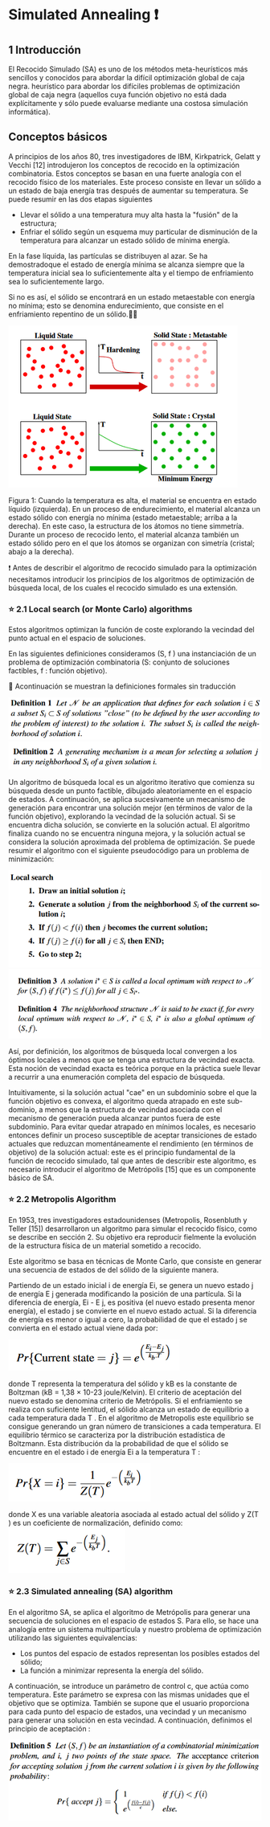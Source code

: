 # Simulated Annealing :exclamation:

## 1 Introducción
 El Recocido Simulado (SA) es uno de los métodos meta-heurísticos más sencillos y conocidos para abordar la difícil optimización global de caja negra.
heurístico para abordar los difíciles problemas de optimización global de caja negra (aquellos cuya función objetivo no está dada explícitamente y sólo puede evaluarse mediante una costosa simulación informática).  

## Conceptos básicos

A principios de los años 80, tres investigadores de IBM, Kirkpatrick, Gelatt y Vecchi [12] introdujeron los conceptos de recocido en la optimización combinatoria. Estos conceptos   se basan en una fuerte analogía con el recocido físico de los materiales. Este proceso consiste en llevar un sólido a un estado de baja energía tras
 después de aumentar su temperatura. Se puede resumir en las dos etapas siguientes
 
- Llevar el sólido a una temperatura muy alta hasta la "fusión" de la estructura;
- Enfriar el sólido según un esquema muy particular de disminución de la temperatura para alcanzar un estado sólido de mínima energía.


En la fase líquida, las partículas se distribuyen al azar. Se ha demostradoque el estado de energía mínima se alcanza siempre que la temperatura inicial sea lo suficientemente alta y el tiempo de enfriamiento sea lo suficientemente largo.

Si no es así, el sólido se encontrará en un estado metaestable con energía no mínima; esto se denomina endurecimiento, que consiste en el enfriamiento repentino
de un sólido.👨‍🚀

![Figura 1](https://github.com/armaFab/metaheuristicas/blob/main/simulatedAnnealing/images/diagrama1.PNG)

Figura 1: Cuando la temperatura es alta, el material se encuentra en estado líquido (izquierda). En un proceso de endurecimiento, el material alcanza un estado sólido con energía no mínima (estado metaestable; arriba a la derecha). En este caso, la estructura de los átomos no tiene simmetría. Durante un proceso de recocido lento, el material alcanza también un estado sólido pero en el que los átomos se organizan con simetría (cristal; abajo a la derecha).

❗ Antes de describir el algoritmo de recocido simulado para la optimización necesitamos introducir los principios de los algoritmos de optimización de búsqueda local, de los cuales el recocido simulado es una extensión.

### ⭐ 2.1 Local search (or Monte Carlo) algorithms

Estos algoritmos optimizan la función de coste explorando la vecindad del punto actual en el espacio de soluciones.

En las siguientes definiciones consideramos (S, f ) una instanciación de un problema de optimización combinatoria (S: conjunto de soluciones factibles, f : función objetivo). 
 
 🎈 Acontinuación se muestran la definiciones formales sin traducción
 
 ![Figura 2](https://github.com/armaFab/metaheuristicas/blob/main/simulatedAnnealing/images/diagrama2.PNG)
 ![Figura 4](https://github.com/armaFab/metaheuristicas/blob/main/simulatedAnnealing/images/diagrama4.PNG)
 
 Un algoritmo de búsqueda local es un algoritmo iterativo que comienza su búsqueda desde un punto factible, dibujado aleatoriamente en el espacio de estados. A continuación, se aplica sucesivamente un mecanismo de generación para encontrar una solución mejor (en términos de valor de la función objetivo), explorando la vecindad de la solución actual. Si se encuentra dicha solución, se convierte en la solución actual. El algoritmo finaliza cuando no se encuentra ninguna mejora, y la solución actual se considera la solución aproximada del problema de optimización. Se puede resumir el algoritmo con el siguiente pseudocódigo para un problema de minimización:
 
![Figura 3](https://github.com/armaFab/metaheuristicas/blob/main/simulatedAnnealing/images/diagrama3.PNG)
![Figura 5](https://github.com/armaFab/metaheuristicas/blob/main/simulatedAnnealing/images/diagrama5.PNG)

Así, por definición, los algoritmos de búsqueda local convergen a los óptimos locales a menos que se tenga una estructura de vecindad exacta. Esta noción de vecindad exacta es teórica porque en la práctica suele llevar a recurrir a una enumeración completa del espacio de búsqueda.
 
Intuitivamente, si la solución actual "cae" en un subdominio sobre el que la función objetivo es convexa, el algoritmo queda atrapado en este sub-dominio, a menos que la estructura de vecindad asociada con el mecanismo de generación pueda alcanzar puntos fuera de este subdominio.
Para evitar quedar atrapado en mínimos locales, es necesario entonces definir un proceso susceptible de aceptar transiciones de estado actuales que reduzcan momentáneamente el rendimiento (en términos de objetivo) de la solución actual: este es el principio fundamental de la función de recocido simulado, tal que antes de describir este algoritmo, es necesario introducir el algoritmo de Metrópolis [15] que es un componente básico de SA.


### ⭐ 2.2 Metropolis Algorithm

En 1953, tres investigadores estadounidenses (Metropolis, Rosenbluth y Teller [15]) desarrollaron un algoritmo para simular el recocido físico, como se describe en
sección 2. Su objetivo era reproducir fielmente la evolución de la estructura física de un material sometido a recocido.

Este algoritmo se basa en técnicas de Monte Carlo, que consiste en generar una secuencia de estados de del sólido de la siguiente manera.

Partiendo de un estado inicial i de energía Ei, se genera un nuevo estado j de energía E j generada modificando la posición de una partícula. Si la diferencia de energía, Ei - E j, es positiva (el nuevo estado presenta menor energía), el estado j se convierte en el nuevo estado actual. Si la diferencia de energía es menor o igual a cero, la probabilidad de que el estado j se convierta en el estado actual viene dada por:

![Figura 6](https://github.com/armaFab/metaheuristicas/blob/main/simulatedAnnealing/images/diagrama6.PNG)

donde T representa la temperatura del sólido y kB es la constante de Boltzman (kB = 1,38 × 10-23 joule/Kelvin).
El criterio de aceptación del nuevo estado se denomina criterio de Metrópolis. Si el enfriamiento se realiza con suficiente lentitud, el sólido alcanza un estado de equilibrio a cada temperatura dada T . En el algoritmo de Metropolis este equilibrio se consigue generando un gran número de transiciones a
cada temperatura. El equilibrio térmico se caracteriza por la distribución estadística de Boltzmann. Esta distribución da la probabilidad de que el sólido se encuentre en el estado i de energía Ei a la temperatura T :

![Figura 7](https://github.com/armaFab/metaheuristicas/blob/main/simulatedAnnealing/images/diagrama7.PNG)

donde X es una variable aleatoria asociada al estado actual del sólido y Z(T ) es un coeficiente de normalización, definido como:
![Figura 8](https://github.com/armaFab/metaheuristicas/blob/main/simulatedAnnealing/images/diagrama8.PNG)

### ⭐ 2.3 Simulated annealing (SA) algorithm

En el algoritmo SA, se aplica el algoritmo de Metrópolis para generar una secuencia de soluciones en el espacio de estados S. Para ello, se hace una analogía entre un sistema multipartícula y nuestro problema de optimización utilizando las siguientes equivalencias:

- Los puntos del espacio de estados representan los posibles estados del sólido;
- La función a minimizar representa la energía del sólido.

A continuación, se introduce un parámetro de control c, que actúa como temperatura. Este parámetro se expresa con las mismas unidades que el objetivo que se optimiza. También se supone que el usuario proporciona para cada punto del espacio de estados, una vecindad y un mecanismo para generar una solución en esta vecindad. A continuación, definimos el principio de aceptación :

![Figura 9](https://github.com/armaFab/metaheuristicas/blob/main/simulatedAnnealing/images/diagrama9.PNG)



    


